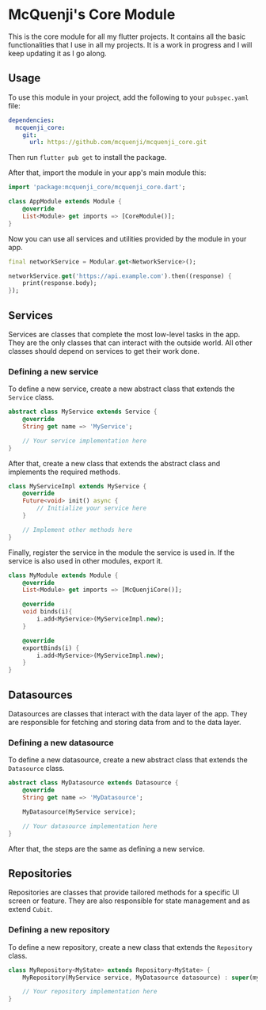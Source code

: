 # McQuenji's Core Module

This is the core module for all my flutter projects. It contains all the basic functionalities that I use in all my projects. It is a work in progress and I will keep updating it as I go along.

## Usage

To use this module in your project, add the following to your `pubspec.yaml` file:

```yaml
dependencies:
  mcquenji_core:
    git:
      url: https://github.com/mcquenji/mcquenji_core.git
```

Then run `flutter pub get` to install the package.

After that, import the module in your app's main module this:

```dart
import 'package:mcquenji_core/mcquenji_core.dart';

class AppModule extends Module {
    @override
    List<Module> get imports => [CoreModule()];
}
```

Now you can use all services and utilities provided by the module in your app.

```dart
final networkService = Modular.get<NetworkService>();

networkService.get('https://api.example.com').then((response) {
    print(response.body);
});
```

## Services

Services are classes that complete the most low-level tasks in the app. They are the only classes that can interact with the outside world. All other classes should depend on services to get their work done.

### Defining a new service

To define a new service, create a new abstract class that extends the `Service` class.

```dart
abstract class MyService extends Service {
    @override
    String get name => 'MyService';

    // Your service implementation here
}
```

After that, create a new class that extends the abstract class and implements the required methods.

```dart
class MyServiceImpl extends MyService {
    @override
    Future<void> init() async {
        // Initialize your service here
    }

    // Implement other methods here
}
```

Finally, register the service in the module the service is used in. If the service is also used in other modules, export it.

```dart
class MyModule extends Module {
    @override
    List<Module> get imports => [McQuenjiCore()];

    @override
    void binds(i){
        i.add<MyService>(MyServiceImpl.new);
    }

    @override
    exportBinds(i) {
        i.add<MyService>(MyServiceImpl.new);
    }
}
```

## Datasources

Datasources are classes that interact with the data layer of the app. They are responsible for fetching and storing data from and to the data layer.

### Defining a new datasource

To define a new datasource, create a new abstract class that extends the `Datasource` class.

```dart
abstract class MyDatasource extends Datasource {
    @override
    String get name => 'MyDatasource';

    MyDatasource(MyService service);

    // Your datasource implementation here
}
```

After that, the steps are the same as defining a new service.

## Repositories

Repositories are classes that provide tailored methods for a specific UI screen or feature. They are also responsible for state management and as extend `Cubit`.

### Defining a new repository

To define a new repository, create a new class that extends the `Repository` class.

```dart
class MyRepository<MyState> extends Repository<MyState> {
    MyRepository(MyService service, MyDatasource datasource) : super(myIntialState);

    // Your repository implementation here
}
```